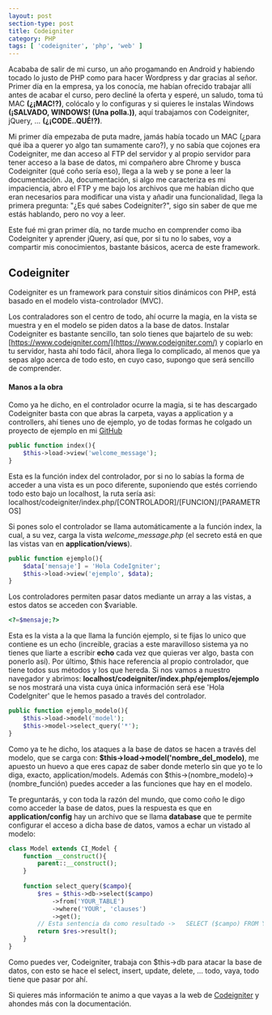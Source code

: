 ```yaml
---
layout: post
section-type: post
title: Codeigniter
category: PHP
tags: [ 'codeigniter', 'php', 'web' ]
---
```


Acababa de salir de mi curso, un año progamando en Android y habiendo tocado lo justo de PHP como para hacer Wordpress y dar gracias al señor.
Primer día en la empresa, ya los conocía, me habían ofrecido trabajar allí antes de acabar el curso, pero decliné la oferta y esperé,
un saludo, toma tú MAC **(¿¡MAC!?)**, colócalo y lo configuras y si quieres le instalas Windows **(¡SALVADO, WINDOWS! (Una polla.))**, aquí
trabajamos con Codeigniter, jQuery, ... **(¿¡CODE..QUÉ!?)**.

Mi primer día empezaba de puta madre, jamás había tocado un MAC (¿para qué iba a querer yo algo tan sumamente caro?), y no sabía que cojones
era Codeigniter, me dan acceso al FTP del servidor y al propio servidor para tener acceso a la base de datos, mi compañero abre Chrome
y busca Codeigniter (qué coño sería eso), llega a la web y se pone a leer la documentación. Ja, documentación, si algo me caracteriza es
mi impaciencia, abro el FTP y me bajo los archivos que me habían dicho que eran necesarios para modificar una vista y añadir una 
funcionalidad, llega la primera pregunta: "¿Es qué sabes Codeigniter?", sigo sin saber de que me estás hablando, pero no voy a leer.

Este fué mi gran primer día, no tarde mucho en comprender como iba Codeigniter y aprender jQuery, así que, por si tu no lo sabes, 
voy a compartir mis conocimientos, bastante básicos, acerca de este framework.

## Codeigniter

Codeigniter es un framework para constuir sitios dinámicos con PHP, está basado en el modelo vista-controlador (MVC).

Los contraladores son el centro de todo, ahí ocurre la magia, en la vista se muestra y en el modelo se piden datos a la base de datos.
Instalar Codeigniter es bastante sencillo, tan solo tienes que bajartelo de su web: [https://www.codeigniter.com/](https://www.codeigniter.com/)
y copiarlo en tu servidor, hasta ahí todo fácil, ahora llega lo complicado, al menos que ya sepas algo acerca de todo esto, en cuyo caso,
supongo que será sencillo de comprender.

#### Manos a la obra

Como ya he dicho, en el controlador ocurre la magia, si te has descargado Codeigniter basta con que abras la carpeta, vayas a application
y a controllers, ahí tienes uno de ejemplo, yo de todas formas he colgado un proyecto de ejemplo en mi [GitHub](https://github.com/Deblugger/codeigniterexample)

```php
public function index(){
	$this->load->view('welcome_message');
}
```

Esta es la función index del controlador, por si no lo sabías la forma de acceder a una vista es un poco diferente, suponiendo
que estés corriendo todo esto bajo un localhost, la ruta sería asi: localhost/codeigniter/index.php/[CONTROLADOR]/[FUNCION]/[PARAMETROS]

Si pones solo el controlador se llama automáticamente a la función index, la cual, a su vez, carga la vista *welcome_message.php*
(el secreto está en que las vistas van en **application/views**).

```php
public function ejemplo(){
	$data['mensaje'] = 'Hola CodeIgniter';
	$this->load->view('ejemplo', $data);
}
```

Los controladores permiten pasar datos mediante un array a las vistas, a estos datos se acceden con $variable.

```php
<?=$mensaje;?>
```

Esta es la vista a la que llama la función ejemplo, si te fijas lo unico que contiene es un echo (increible, gracias a este maravilloso
sistema ya no tienes que liarte a escribir **echo** cada vez que quieras ver algo, basta con ponerlo así). Por último, $this hace
referencia al propio controlador, que tiene todos sus métodos y los que hereda. Si nos vamos a nuestro navegador y abrimos:
**localhost/codeigniter/index.php/ejemplos/ejemplo** se nos mostrará una vista cuya única información será ese 'Hola CodeIgniter'
que le hemos pasado a través del controlador.

```php
public function ejemplo_modelo(){
	$this->load->model('model');
	$this->model->select_query('*');
}
```

Como ya te he dicho, los ataques a la base de datos se hacen a través del modelo, que se carga con:
**$this->load->model('nombre_del_modelo)**, me apuesto un huevo a que eres capaz de saber donde meterlo sin que yo te lo diga,
exacto, application/models. Además con $this->(nombre_modelo)->(nombre_función) puedes acceder a las funciones que hay en el modelo.

Te preguntarás, y con toda la razón del mundo, que como coño le digo como acceder la base de datos, pues la respuesta es que en 
**application/config** hay un archivo que se llama **database** que te permite configurar el acceso a dicha base de datos, vamos 
a echar un vistado al modelo:

```php
class Model extends CI_Model {
    function __construct(){
        parent::__construct();
    }
    
    function select_query($campo){
        $res = $this->db->select($campo)
            ->from('YOUR_TABLE')
            ->where('YOUR', 'clauses')
            ->get();
        // Esta sentencia da como resultado ->   SELECT ($campo) FROM YOUR_TABLE WHERE YOUR=($clauses)
        return $res->result();
    }
}
```
Como puedes ver, Codeigniter, trabaja con $this->db para atacar la base de datos, con esto se hace el select, insert, update, delete, ...
todo, vaya, todo tiene que pasar por ahí.

Si quieres más información te animo a que vayas a la web de [Codeigniter](http://www.codeigniter.com) y ahondes más con la documentación.

